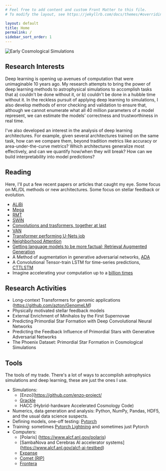 ```yaml
---
# Feel free to add content and custom Front Matter to this file.
# To modify the layout, see https://jekyllrb.com/docs/themes/#overriding-theme-defaults

layout: default
title: Home
permalink: /
sidebar_sort_order: 1
---
```

![Early Cosmological Simulations](/assets/img/galgif.gif)
## Research Interests
Deep learning is opening up avenues of computation that were unimaginable 10 years ago.  My research attempts to bring the power of deep learning methods to astrophysical simulations to accomplish tasks that a) couldn't be done without it, or b) couldn't be done in a hubble time without it. In the reckless pursuit of applying deep learning to simulations, I also develop methods of error checking and validation to ensure that, although we cannot enumerate what all 40 million parameters of a model represent, we can estimate the models' correctness and trustworthiness in real time.  

I've also developed an interest in the analysis of deep learning architectures.  For example, given several architectures trained on the same task, how can we compare them, beyond tradition metrics like accuracy or area-under-the-curve metrics?  Which architectures generalize most effectively, and can we quantify how/when they will break?  How can we build interpretability into model predictions?  

## Reading
Here, I'll put a few recent papers or articles that caught my eye.  Some focus on ML/DL methods or new architectures.  Some focus on stellar feedback or evolution.

* [ALiBi](https://arxiv.org/abs/2108.12409)
* [Mega](https://arxiv.org/abs/2209.10655)
* [RMT](https://arxiv.org/abs/2207.06881)
* [SWIN](https://arxiv.org/pdf/2111.09883.pdf)
* [Convolutions and trasformers, together at last](https://arxiv.org/pdf/2103.15808.pdf)
* [VAN](https://arxiv.org/pdf/2202.09741.pdf)
* [Transformer performing U-Nets job](https://arxiv.org/pdf/2112.01527.pdf)
* [Neighborhood Attention](https://arxiv.org/pdf/2204.07143.pdf)
* [Getting language models to be more factual; Retrieval Augmented Generation](https://arxiv.org/pdf/2005.11401.pdf)
* A Method of augmentation in generative adversarial networks, [ADA](https://nvlabs-fi-cdn.nvidia.com/stylegan2-ada/ada-paper.pdf)
* A Convolutional Tensor-train LSTM for time-series predictions, [CTTLSTM](https://sites.google.com/nvidia.com/conv-tt-lstm)
* Imagine accelerating your computation up to a [billion times](https://developer.nvidia.com/blog/using-ai-based-emulators-to-speed-up-simulations-by-billions-of-times/)


## Research Activities
* Long-context Transformers for genomic applications (https://github.com/azton/GenomeLM)
* Physically motivated stellar feedback models
* External Enrichment of Minihalos by the First Supernovae
* Predicting Primordial Star Formation with Deep Convolutional Neural Networks
* Predicting the Feedback Influence of Primordial Stars with Generative Adversarial Networks
* The Phoenix Dataset: Primordial Star Formation in Cosmological Simulations

## Tools
The tools of my trade.  There's a lot of ways to accomplish astrophysics simulations and deep learning, these are just the ones I use.
* Simulations: 
    * [Enzo](https://github.com/enzo-project/
    * [Grackle](https://grackle.readthedocs.io/en/latest)
    * HACC (Hybrid-hardware Accelerated Cosmology Code)
* Numerics, data generation and analysis: Python, NumPy, Pandas, HDF5, and the usual data science suspects.
* Defining models, one-off testing: [Pytorch](https://pytorch.org)
* Training: sometimes [Pytorch Lightning](https://www.pytorchlightning.ai) and sometimes just Pytorch
* Computers: 
  * [Polaris] (https://www.alcf.anl.gov/polaris)
  * [SambaNova and Cerebras AI accelerator systems] (https://www.alcf.anl.gov/alcf-ai-testbed) 
  * [Expanse](https://www.sdsc.edu/support/user_guides/expanse.html)
  * [Comet (RIP)](https://www.sdsc.edu/support/user_guides/comet.html) 
  * [Frontera](https://frontera-portal.tacc.utexas.edu/user-guide/intro) 